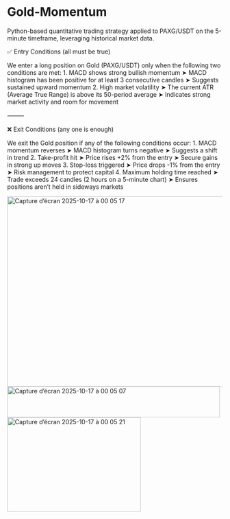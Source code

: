 # Gold-Momentum
Python-based quantitative trading strategy applied to PAXG/USDT on the 5-minute timeframe, leveraging historical market data.

✅ Entry Conditions (all must be true)

We enter a long position on Gold (PAXG/USDT) only when the following two conditions are met:
	1.	MACD shows strong bullish momentum
➤ MACD histogram has been positive for at least 3 consecutive candles
➤ Suggests sustained upward momentum
	2.	High market volatility
➤ The current ATR (Average True Range) is above its 50-period average
➤ Indicates strong market activity and room for movement

⸻

❌ Exit Conditions (any one is enough)

We exit the Gold position if any of the following conditions occur:
	1.	MACD momentum reverses
➤ MACD histogram turns negative
➤ Suggests a shift in trend
	2.	Take-profit hit
➤ Price rises +2% from the entry
➤ Secure gains in strong up moves
	3.	Stop-loss triggered
➤ Price drops -1% from the entry
➤ Risk management to protect capital
	4.	Maximum holding time reached
➤ Trade exceeds 24 candles (2 hours on a 5-minute chart)
➤ Ensures positions aren’t held in sideways markets

<img width="1082" height="443" alt="Capture d’écran 2025-10-17 à 00 05 17" src="https://github.com/user-attachments/assets/8f8e1aa4-04d9-494b-a9b7-32af66811bd3" />
<img width="497" height="72" alt="Capture d’écran 2025-10-17 à 00 05 07" src="https://github.com/user-attachments/assets/3d1deda5-4dd2-4fca-9881-285c50108f09" />
<img width="312" height="220" alt="Capture d’écran 2025-10-17 à 00 05 21" src="https://github.com/user-attachments/assets/d71d28f9-37e1-4338-b02f-22ad59f3997a" />
